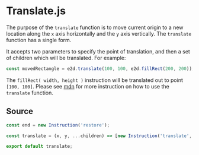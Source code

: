 # Translate.js

The purpose of the `translate` function is to move current origin to a new location along the `x`
axis horizontally and the `y` axis vertically. The `translate` function has a single form.

It accepts two parameters to specify the point of translation, and then a set of children which will
be translated. For example:

```javascript
const movedRectangle = e2d.translate(100, 100, e2d.fillRect(200, 200));
```

The `fillRect( width, height )` instruction will be translated out to point `[100, 100]`. Please see
[mdn](https://developer.mozilla.org/en-US/docs/Web/API/CanvasRenderingContext2D/translate) for more
instruction on how to use the `translate` function.

## Source

```javascript
const end = new Instruction('restore');

const translate = (x, y, ...children) => [new Instruction('translate', { x, y }), children, end];

export default translate;
```
